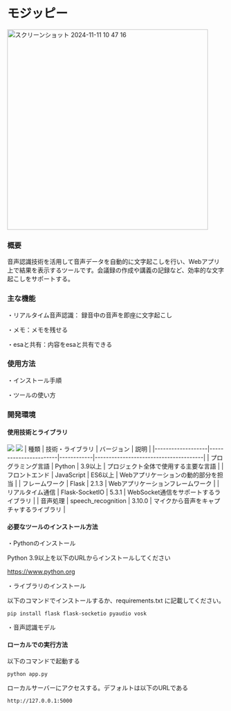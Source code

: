 
# モジッピー
<img width="464" alt="スクリーンショット 2024-11-11 10 47 16" src="https://github.com/user-attachments/assets/fb95e6f0-34c3-4ded-9a3c-14a66b9a092e">

### 概要
音声認識技術を活用して音声データを自動的に文字起こしを行い、Webアプリ上で結果を表示するツールです。会議録の作成や講義の記録など、効率的な文字起こしをサポートする。

### 主な機能
・リアルタイム音声認識： 録音中の音声を即座に文字起こし

・メモ：メモを残せる

・esaと共有：内容をesaと共有できる

### 使用方法　
・インストール手順

・ツールの使い方
### 開発環境
#### 使用技術とライブラリ
<img src="https://qiita-user-contents.imgix.net/https%3A%2F%2Fimg.shields.io%2Fbadge%2F-Python-F2C63C.svg%3Flogo%3Dpython%26style%3Dfor-the-badge?ixlib=rb-4.0.0&auto=format&gif-q=60&q=75&s=c17144ccc12f9c19e9dbba2eec5c7980"> <img src="https://qiita-user-contents.imgix.net/https%3A%2F%2Fimg.shields.io%2Fbadge%2F-JavaScript-000000.svg%3Fstyle%3Dfor-the-badge%26logo%3DJavaScript%26logoColor%3DF7DF1E?ixlib=rb-4.0.0&auto=format&gif-q=60&q=75&s=7a90e0e66d0f873de7b7fe04977968ba">
| 種類              | 技術・ライブラリ      | バージョン  | 説明                                    |
|-------------------|-----------------------|------------|---------------------------------------|
| プログラミング言語 | Python               | 3.9以上     | プロジェクト全体で使用する主要な言語     |
| フロントエンド     | JavaScript           | ES6以上     | Webアプリケーションの動的部分を担当     |
| フレームワーク     | Flask                | 2.1.3      | Webアプリケーションフレームワーク  |
| リアルタイム通信   | Flask-SocketIO       | 5.3.1      | WebSocket通信をサポートするライブラリ   |
| 音声処理           | speech_recognition            |  3.10.0      | マイクから音声をキャプチャするライブラリ |

#### 必要なツールのインストール方法
・Pythonのインストール

Python 3.9以上を以下のURLからインストールしてください

https://www.python.org

・ライブラリのインストール

以下のコマンドでインストールするか、requirements.txt に記載してください。

```pip install flask flask-socketio pyaudio vosk```

・音声認識モデル

#### ローカルでの実行方法

以下のコマンドで起動する

```python app.py```

ローカルサーバーにアクセスする。デフォルトは以下のURLである

```http://127.0.0.1:5000```


